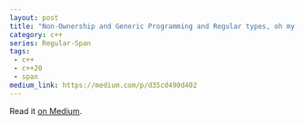 ```yaml
---
layout: post
title: "Non-Ownership and Generic Programming and Regular types, oh my!"
category: c++
series: Regular-Span
tags:
 - c++
 - c++20
 - span
medium_link: https://medium.com/p/d35cd490d402
---
```


Read it [on Medium](https://medium.com/p/d35cd490d402?source=brevzin.github.io).
